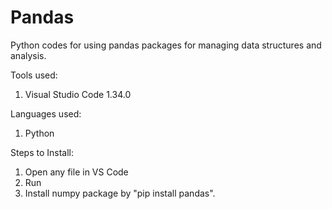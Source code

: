 # Pandas
Python codes for using pandas packages for managing data structures and analysis.

Tools used:
1. Visual Studio Code 1.34.0

Languages used:
1. Python

Steps to Install:
1. Open any file in VS Code
2. Run
3. Install numpy package by "pip install pandas".
